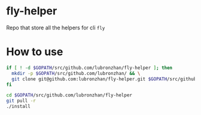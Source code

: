 # fly-helper

Repo that store all the helpers for cli `fly`

# How to use

```sh
if [ ! -d $GOPATH/src/github.com/lubronzhan/fly-helper ]; then
  mkdir -p $GOPATH/src/github.com/lubronzhan/ && \
  git clone git@github.com:lubronzhan/fly-helper.git $GOPATH/src/github.com/lubronzhan/ && \
fi

cd $GOPATH/src/github.com/lubronzhan/fly-helper
git pull -r
./install
```